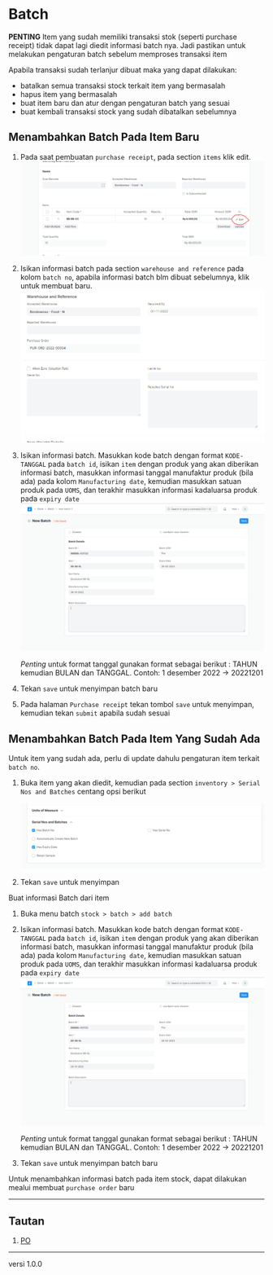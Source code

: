 # Batch
**PENTING** 
Item yang sudah memiliki transaksi stok (seperti purchase receipt) tidak dapat lagi diedit informasi batch nya. Jadi pastikan untuk melakukan pengaturan batch sebelum memproses transaksi item

Apabila transaksi sudah terlanjur dibuat maka yang dapat dilakukan:
- batalkan semua transaksi stock terkait item yang bermasalah
- hapus item yang bermasalah
- buat item baru dan atur dengan pengaturan batch yang sesuai
- buat kembali transaksi stock yang sudah dibatalkan sebelumnya


## Menambahkan Batch Pada Item Baru
1. Pada saat pembuatan `purchase receipt`, pada section `items` klik edit.
   ![](/assets/batch04.PNG)

2. Isikan informasi batch pada section `warehouse and reference` pada kolom `batch no`, apabila informasi batch blm dibuat sebelumnya, klik untuk membuat baru.
   ![](/assets/batch05.PNG)

3. Isikan informasi batch. Masukkan kode batch dengan format `KODE-TANGGAL` pada `batch id`, isikan `item` dengan produk yang akan diberikan informasi batch, masukkan informasi tanggal manufaktur produk (bila ada) pada kolom `Manufacturing date`, kemudian masukkan satuan produk pada `UOMS`, dan terakhir masukkan informasi kadaluarsa produk pada `expiry date`   
   ![](/assets/batch03.PNG)

   *Penting*  untuk format tanggal gunakan format sebagai berikut : TAHUN kemudian BULAN dan TANGGAL. Contoh: 1 desember 2022 -> 20221201

4. Tekan `save` untuk menyimpan batch baru

5. Pada halaman `Purchase receipt` tekan tombol `save` untuk menyimpan, kemudian tekan `submit` apabila sudah sesuai

## Menambahkan Batch Pada Item Yang Sudah Ada
Untuk item yang sudah ada, perlu di update dahulu pengaturan item terkait `batch no`.

1. Buka item yang akan diedit, kemudian pada section `inventory > Serial Nos and Batches` centang opsi berikut

   ![](/assets/batch02.PNG)

2. Tekan `save` untuk menyimpan

Buat informasi Batch dari item
1. Buka menu batch `stock > batch > add batch`
2. Isikan informasi batch. Masukkan kode batch dengan format `KODE-TANGGAL` pada `batch id`, isikan `item` dengan produk yang akan diberikan informasi batch, masukkan informasi tanggal manufaktur produk (bila ada) pada kolom `Manufacturing date`, kemudian masukkan satuan produk pada `UOMS`, dan terakhir masukkan informasi kadaluarsa produk pada `expiry date`   
   ![](/assets/batch03.PNG)

      *Penting*  untuk format tanggal gunakan format sebagai berikut : TAHUN kemudian BULAN dan TANGGAL. Contoh: 1 desember 2022 -> 20221201
3. Tekan `save` untuk menyimpan batch baru

Untuk menambahkan informasi batch pada item stock, dapat dilakukan mealui membuat `purchase order` baru 

------------------
## Tautan
1. [PO](./po.md)

------------------
versi 1.0.0
